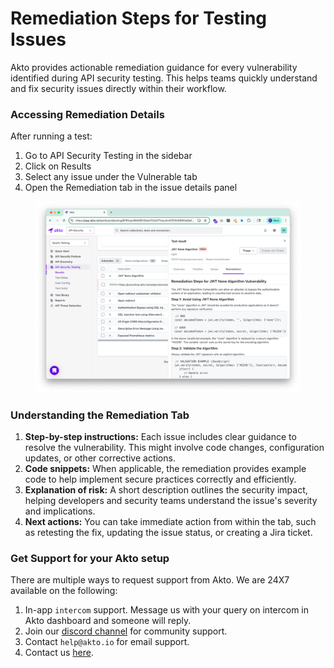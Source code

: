 # Remediation Steps for Testing Issues

Akto provides actionable remediation guidance for every vulnerability identified during API security testing. This helps teams quickly understand and fix security issues directly within their workflow.

### Accessing Remediation Details

After running a test:

1. Go to API Security Testing in the sidebar
2. Click on Results
3. Select any issue under the Vulnerable tab
4. Open the Remediation tab in the issue details panel

<figure><img src="../../.gitbook/assets/image (1) (1).png" alt=""><figcaption></figcaption></figure>

### Understanding the Remediation Tab

1. **Step-by-step instructions:** Each issue includes clear guidance to resolve the vulnerability. This might involve code changes, configuration updates, or other corrective actions.
2. **Code snippets:** When applicable, the remediation provides example code to help implement secure practices correctly and efficiently.
3. **Explanation of risk:** A short description outlines the security impact, helping developers and security teams understand the issue's severity and implications.
4. **Next actions:** You can take immediate action from within the tab, such as retesting the fix, updating the issue status, or creating a Jira ticket.

### Get Support for your Akto setup

There are multiple ways to request support from Akto. We are 24X7 available on the following:

1. In-app `intercom` support. Message us with your query on intercom in Akto dashboard and someone will reply.
2. Join our [discord channel](https://www.akto.io/community) for community support.
3. Contact `help@akto.io` for email support.
4. Contact us [here](https://www.akto.io/contact-us).
